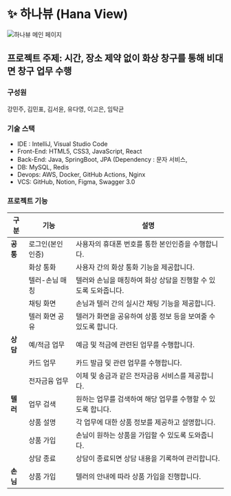 # ✨ 하나뷰 (Hana View)
![하나뷰 메인 페이지](https://github.com/HanaView/.github/assets/71822139/9e64b530-2dd2-48fb-96be-9ee0ca5abb98)
## 프로젝트 주제: 시간, 장소 제약 없이 화상 창구를 통해 비대면 창구 업무 수행

### 구성원
강민주, 김민표, 김서윤, 유다영, 이고은, 임탁균
### 기술 스택
- IDE : IntelliJ, Visual Studio Code
- Front-End: HTML5, CSS3, JavaScript, React
- Back-End: Java, SpringBoot, JPA
(Dependency : 문자 서비스, 
- DB: MySQL, Redis
- Devops: AWS, Docker, GitHub Actions, Nginx
- VCS: GitHub, Notion, Figma, Swagger 3.0
### 프로젝트 기능
| 구분            | 기능            | 설명                                                             |
|----------------|----------------|-----------------------------------------------------------------|
| **공통**                | 로그인(본인인증)          |사용자의 휴대폰 번호를 통한 본인인증을 수행합니다.                   |
|                | 화상 통화        | 사용자 간의 화상 통화 기능을 제공합니다.                             |
|                | 텔러-손님 매칭  | 텔러와 손님을 매칭하여 화상 상담을 진행할 수 있도록 도와줍니다.        |
|                | 채팅 화면       | 손님과 텔러 간의 실시간 채팅 기능을 제공합니다.                      |
|                | 텔러 화면 공유  | 텔러가 화면을 공유하여 상품 정보 등을 보여줄 수 있도록 합니다.         |
| **상담**       | 예/적금 업무     | 예금 및 적금에 관련된 업무를 수행합니다.                           |
|                | 카드 업무       | 카드 발급 및 관련 업무를 수행합니다.                                |
|                | 전자금융 업무    | 이체 및 송금과 같은 전자금융 서비스를 제공합니다.                     |
| **텔러**       | 업무 검색        | 원하는 업무를 검색하여 해당 업무를 수행할 수 있도록 합니다.            |
|                | 상품 설명        | 각 업무에 대한 상품 정보를 제공하고 설명합니다.                      |
|                | 상품 가입        | 손님이 원하는 상품을 가입할 수 있도록 도와줍니다.                     |
|                | 상담 종료        | 상담이 종료되면 상담 내용을 기록하여 관리합니다.                      |
| **손님**       | 상품 가입        | 텔러의 안내에 따라 상품 가입을 진행합니다.                            |
